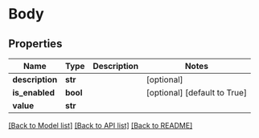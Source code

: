 # Body

## Properties
Name | Type | Description | Notes
------------ | ------------- | ------------- | -------------
**description** | **str** |  | [optional] 
**is_enabled** | **bool** |  | [optional] [default to True]
**value** | **str** |  | 

[[Back to Model list]](../README.md#documentation-for-models) [[Back to API list]](../README.md#documentation-for-api-endpoints) [[Back to README]](../README.md)


